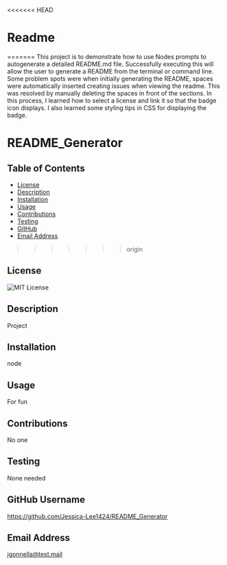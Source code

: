 <<<<<<< HEAD
# Readme
=======
This project is to demonstrate how to use Nodes prompts to autogenerate a detailed README.md file.
Successfully executing this will allow the user to generate a README from the terminal or command line.
Some problem spots were when initially generating the README, spaces were automatically inserted creating issues when viewing the readme. This was resolved by manually deleting the spaces in front of the sections.
In this process, I learned how to select a license and link it so that the badge icon displays. I also learned some styling tips in CSS for displaying the badge.

# README_Generator

## Table of Contents
- [License](#license)
- [Description](#description)
- [Installation](#installation)
- [Usage](#usage)
- [Contributions](#contributions)
- [Testing](#testing)
- [GitHub](#GitHub)
- [Email Address](#Email)
>>>>>>> origin

## License
![MIT License](https://img.shields.io/badge/License-MIT-yellow.svg)

## Description
Project

## Installation
node

## Usage
For fun

## Contributions
No one

## Testing
None needed

## GitHub Username
https://github.com/Jessica-Lee1424/README_Generator

## Email Address
jgonnella@test.mail
